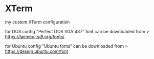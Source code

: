 # XTerm

my custom XTerm configuration

for DOS config "Perfect DOS VGA 437" font can be downloaded from > https://laemeur.sdf.org/fonts/

for Ubuntu config "Ubuntu fonts" can be downloaded from > https://design.ubuntu.com/font
